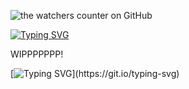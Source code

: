 ![the watchers counter on GitHub](https://komarev.com/ghpvc/?username=voughtint)

[![Typing SVG](https://readme-typing-svg.demolab.com?font=Fira+Code&pause=1000&color=298C47&width=435&lines=I'LL+MAKE+THEM+NIGGAS+MAD%2C+YEAH%2C+)](https://git.io/typing-svg)




WIPPPPPPP!





[![Typing SVG](https://readme-typing-svg.demolab.com?font=Fira+Code&pause=1000&color=298C47&width=435&lines=SOMEBODY+GOTTA+DO+IT+!)](https://git.io/typing-svg)
